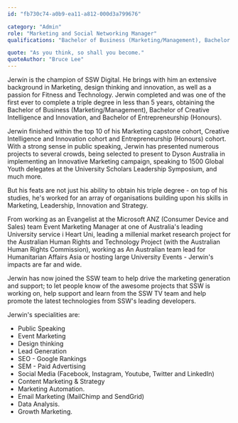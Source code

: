 ```yaml
---
id: "fb730c74-a0b9-ea11-a812-000d3a799676"

category: "Admin"
role: "Marketing and Social Networking Manager"
qualifications: "Bachelor of Business (Marketing/Management), Bachelor of Creative Intelligence and Innovation, Bachelor of Entrepreneurship (Honours)"

quote: "As you think, so shall you become."
quoteAuthor: "Bruce Lee"
---
```


[Editing your profile]: https://github.com/SSWConsulting/People/wiki/3.-Editing-your-profile

Jerwin is the champion of SSW Digital. He brings with him an extensive background in Marketing, design thinking and innovation, as well as a passion for Fitness and Technology. Jerwin completed and was one of the first ever to complete a triple degree in less than 5 years, obtaining the Bachelor of Business (Marketing/Management), Bachelor of Creative Intelligence and Innovation, and Bachelor of Entrepreneurship (Honours). 

Jerwin finished within the top 10 of his Marketing capstone cohort, Creative Intelligence and Innovation cohort and Entrepreneurship (Honours) cohort.  With a strong sense in public speaking, Jerwin has presented numerous projects to several crowds, being selected to present to Dyson Australia in implementing an Innovative Marketing campaign, speaking to 1500 Global Youth delegates at the University Scholars Leadership Symposium, and much more. 

But his feats are not just his ability to obtain his triple degree - on top of his studies, he's worked for an array of organisations building upon his skills in Marketing, Leadership, Innovation and Strategy. 

From working as an Evangelist at the Microsoft ANZ (Consumer Device and Sales) team Event Marketing Manager at one of Australia's leading University service i Heart Uni, leading a millenial market research project for the Australian Human Rights and Technology Project (with the Australian Human Rights Commission), working as An Australian team lead for Humanitarian Affairs Asia or hosting large University Events - Jerwin's impacts are far and wide.

Jerwin has now joined the SSW team to help drive the marketing generation and support; to let people know of the awesome projects that SSW is working on, help support and learn from the SSW TV team and help promote the latest technologies from SSW's leading developers. 

Jerwin's specialities are:
* Public Speaking
* Event Marketing
* Design thinking
* Lead Generation
* SEO - Google Rankings
* SEM - Paid Advertising
* Social Media (Facebook, Instagram, Youtube, Twitter and LinkedIn)
* Content Marketing & Strategy
* Marketing Automation.
* Email Marketing (MailChimp and SendGrid)
* Data Analysis.
* Growth Marketing. 
